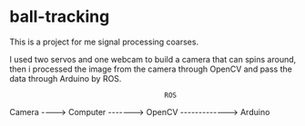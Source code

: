 # ball-tracking

This is a project for me signal processing coarses.

I used two servos and one webcam to build a camera that can spins around,
then i processed the image from the camera through OpenCV and pass the data through Arduino by ROS.


                                          ROS
  Camera ---->  Computer -------> OpenCV -------------> Arduino 

